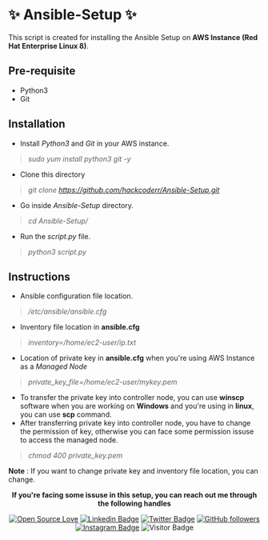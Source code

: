 # :sparkles: Ansible-Setup :sparkles:

This script is created for installing the Ansible Setup on **AWS Instance (Red Hat Enterprise Linux 8)**.

## Pre-requisite

* Python3
* Git

## Installation

* Install *Python3* and *Git* in your AWS instance.

 > _sudo yum install python3 git -y_
 
 * Clone this directory
 
 > _git clone https://github.com/hackcoderr/Ansible-Setup.git_
  
* Go inside *Ansible-Setup* directory.

> _cd Ansible-Setup/_
 
* Run the *script.py* file.

> _python3 script.py_

## Instructions

* Ansible configuration file location.
> _/etc/ansible/ansible.cfg_

* Inventory file location in **ansible.cfg** 
> _inventory=/home/ec2-user/ip.txt_

* Location of private key in **ansible.cfg** when you're using AWS Instance as a *Managed Node*

> _private_key_file=/home/ec2-user/mykey.pem_

* To transfer the private key into controller node, you can use **winscp** software when you are working on **Windows** and you're using in **linux**, you can use  **scp** command.
* After transferring private key into controller node, you have to change the permission of key, otherwise you can face some permission issuse to access the managed node.
> _chmod 400 private_key.pem_

**Note** : If you want to change private key and inventory file location, you can change.



 <!--social media icon-->
<div align="center">
 
**If you're facing some issuse in this setup, you can reach out me through the following handles**
 
[![Open Source Love](https://badges.frapsoft.com/os/v2/open-source.svg?v=103)](https://github.com/hackcoderr)
[![Linkedin Badge](https://img.shields.io/badge/-Sachin%20Kumar-blue?style=social&logo=Linkedin&logoColor=blue&link=https://www.linkedin.com/in/hackcoderr/)](https://www.linkedin.com/in/hackcoderr/) [![Twitter Badge](http://img.shields.io/badge/-@hackcoderr-1ca0f1?style=social&logo=twitter&logoColor=blue&link=https://twitter.com/hackcoderr)](https://twitter.com/hackcoderr) [![GitHub followers](https://img.shields.io/github/followers/hackcoderr?label=Follow&style=social)](https://github.com/hackcoderr/?tab=follow)
[![Instagram Badge](https://img.shields.io/badge/-hackcoderr-blue?style=social&logo=Instagram&link=https://www.instagram.com/hackcoderr/)](https://www.instagram.com/hackcoderr/) 
![Visitor Badge](https://visitor-badge.laobi.icu/badge?page_id=hackcoderr.hackcoderr)

</div>  

</br>
